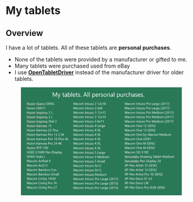 # My tablets

## Overview

I have a lot of tablets. All of these tablets are **personal purchases**.&#x20;

* None of the tablets were provided by a manufacturer or gifted to me.
* Many tablets were purchased used from eBay
* I use [**OpenTabletDriver**](../guides/drivers/opentabletdriver/) instead of the manufacturer driver for older tablets.

<figure><img src="../.gitbook/assets/image.png" alt=""><figcaption></figcaption></figure>

